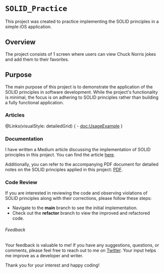# ``SOLID_Practice``

This project was created to practice implementing the SOLID principles in a simple iOS application. 

## Overview
The project consists of 1 screen where users can view Chuck Norris jokes and add them to their favorites.


## Purpose
The main purpose of this project is to demonstrate the application of the SOLID principles in software development. While the project's functionality is minimal, the focus is on adhering to SOLID principles rather than building a fully functional application.

### Articles
@Links(visualStyle: detailedGrid) {
    - <doc:UsageExample>
}

### Documentation
I have written a Medium article discussing the implementation of SOLID principles in this project. You can find the article [here](https://medium.com/appcent/swift-dilinde-solid-prensipleri-ve-projede-kullanımı-b6bcad7b70f3).

Additionally, you can refer to the accompanying PDF document for detailed notes on the SOLID principles applied in this project: [PDF](https://github.com/caliskanzafer/SOLID-Practice-Joke-App/blob/main/SOLID-Practice/solid-notes.pdf).

### Code Review

If you are interested in reviewing the code and observing violations of SOLID principles along with their corrections, please follow these steps:

- Navigate to the **main** branch to see the initial implementation.
- Check out the **refactor** branch to view the improved and refactored code.

###### Feedback
Your feedback is valuable to me! If you have any suggestions, questions, or comments, please feel free to reach out to me on [Twitter](https://twitter.com/zfrclskn_). Your input helps me improve as a developer and writer.

Thank you for your interest and happy coding!
